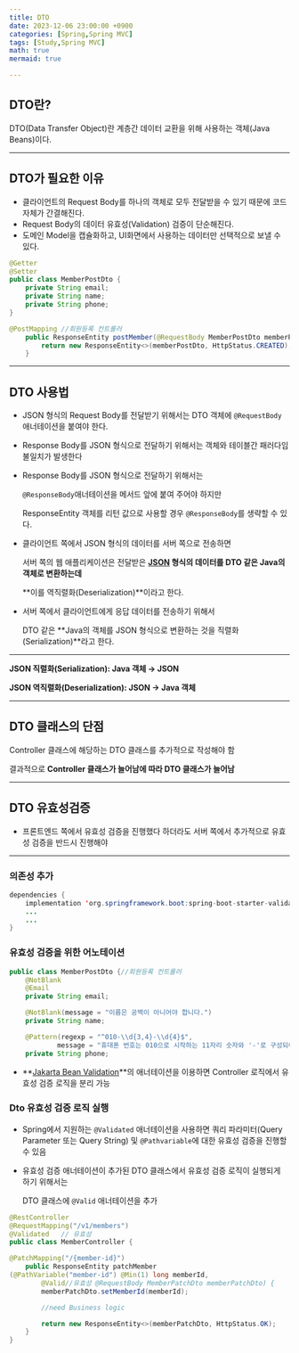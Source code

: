 ```yaml
---
title: DTO
date: 2023-12-06 23:00:00 +0900
categories: [Spring,Spring MVC]
tags: [Study,Spring MVC]
math: true
mermaid: true

---
```



## **DTO란?**

DTO(Data Transfer Object)란 계층간 데이터 교환을 위해 사용하는 객체(Java Beans)이다.
<hr>

## **DTO가 필요한 이유**
- 클라이언트의 Request Body를 하나의 객체로 모두 전달받을 수 있기 때문에 코드 자체가 간결해진다.
- Request Body의 데이터 유효성(Validation) 검증이 단순해진다.
- 도메인 Model을 캡슐화하고, UI화면에서 사용하는 데이터만 선택적으로 보낼 수 있다.

```java
@Getter
@Setter
public class MemberPostDto {
    private String email;
    private String name;
    private String phone;
}
```

```java
@PostMapping //회원등록 컨트롤러
    public ResponseEntity postMember(@RequestBody MemberPostDto memberPostDto){
        return new ResponseEntity<>(memberPostDto, HttpStatus.CREATED);
    }
```
<hr>

## **DTO 사용법**

- JSON 형식의 Request Body를 전달받기 위해서는 DTO 객체에 `@RequestBody` 애너테이션을 붙여야 한다.

- Response Body를 JSON 형식으로 전달하기 위해서는 객체와 테이블간 패러다임 불일치가 발생한다

 - Response Body를 JSON 형식으로 전달하기 위해서는

   `@ResponseBody`애너테이션을 메서드 앞에 붙여 주어야 하지만 

   ResponseEntity 객체를 리턴 값으로 사용할 경우 `@ResponseBody`를 생략할 수 있다.

- 클라이언트 쪽에서 JSON 형식의 데이터를 서버 쪽으로 전송하면 

    서버 쪽의 웹 애플리케이션은 전달받은 **[JSON]() 형식의 데이터를 DTO 같은 Java의 객체로 변환하는데** 

    **이를 역직렬화(Deserialization)**이라고 한다.

- 서버 쪽에서 클라이언트에게 응답 데이터를 전송하기 위해서 

   DTO 같은 **Java의 객체를 JSON 형식으로 변환하는 것을 직렬화(Serialization)**라고 한다.

<hr>

**JSON 직렬화(Serialization): Java 객체 → JSON**

**JSON 역직렬화(Deserialization): JSON → Java 객체**

<hr>

## **DTO 클래스의 단점**

Controller 클래스에 해당하는 DTO 클래스를 추가적으로 작성해야 함

결과적으로 **Controller 클래스가 늘어남에 따라 DTO 클래스가 늘어남**

<hr>

## DTO 유효성검증

- 프론트엔드 쪽에서 유효성 검증을 진행했다 하더라도 서버 쪽에서 추가적으로 유효성 검증을 반드시 진행해야

<hr>

### 의존성 추가

```java
dependencies {
	implementation 'org.springframework.boot:spring-boot-starter-validation'
	...
	...
}
```

### 유효성 검증을 위한 어노테이션

```java
public class MemberPostDto {//회원등록 컨트롤러
    @NotBlank
    @Email
    private String email;

    @NotBlank(message = "이름은 공백이 아니어야 합니다.")
    private String name;

    @Pattern(regexp = "^010-\\d{3,4}-\\d{4}$",
            message = "휴대폰 번호는 010으로 시작하는 11자리 숫자와 '-'로 구성되어야 합니다.")
    private String phone;
```

- **[Jakarta Bean Validation]()**의 애너테이션을 이용하면 Controller 로직에서 유효성 검증 로직을 분리 가능

### Dto 유효성 검증 로직 실행

- Spring에서 지원하는 `@Validated` 애너테이션을 사용하면  쿼리 파라미터(Query Parameter 또는 Query String) 및  `@Pathvariable`에 대한 유효성 검증을 진행할 수 있음
    
- 유효성 검증 애너테이션이 추가된 DTO 클래스에서 유효성 검증 로직이 실행되게 하기 위해서는
    
    DTO 클래스에 `@Valid` 애너테이션을 추가
    

```java
@RestController
@RequestMapping("/v1/members")
@Validated   // 유효성
public class MemberController {

@PatchMapping("/{member-id}")
    public ResponseEntity patchMember
(@PathVariable("member-id") @Min(1) long memberId,
        @Valid//유효성 @RequestBody MemberPatchDto memberPatchDto) {
        memberPatchDto.setMemberId(memberId);

        //need Business logic

        return new ResponseEntity<>(memberPatchDto, HttpStatus.OK);
    }
}
```